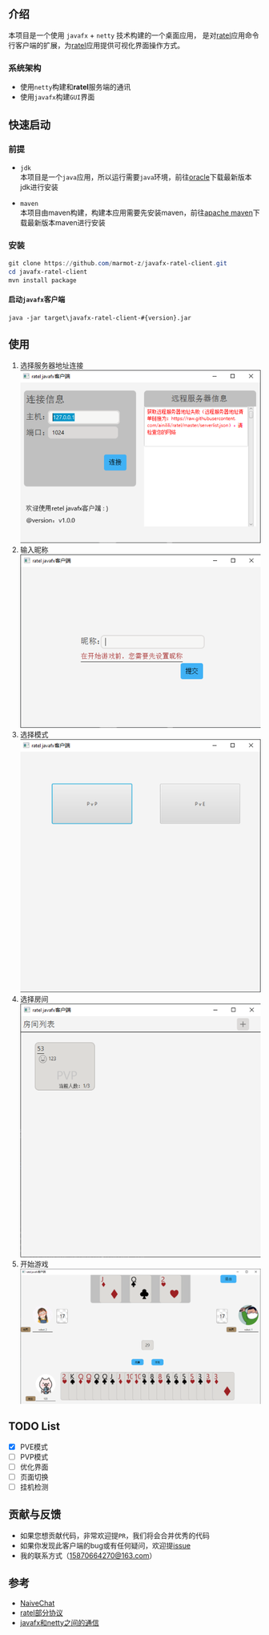 ## 介绍
本项目是一个使用 `javafx` + `netty` 技术构建的一个桌面应用，
是对[ratel](https://github.com/ainilili/ratel)应用命令行客户端的扩展，为[ratel](https://github.com/ainilili/ratel)应用提供可视化界面操作方式。

### 系统架构
* 使用`netty`构建和**ratel**服务端的通讯
* 使用`javafx`构建`GUI`界面

## 快速启动
### 前提
* `jdk`  
本项目是一个`java`应用，所以运行需要`java`环境，前往[oracle](https://www.oracle.com/java/technologies/java-downloads.html)下载最新版本jdk进行安装

* `maven`  
本项目由maven构建，构建本应用需要先安装maven，前往[apache maven](https://maven.apache.org)下载最新版本maven进行安装

### 安装
```powershell
git clone https://github.com/marmot-z/javafx-ratel-client.git
cd javafx-ratel-client
mvn install package
```

#### 启动`javafx`客户端
```shell
java -jar target\javafx-ratel-client-#{version}.jar
```

## 使用
1. 选择服务器地址连接
![连接服务器](images/connect.png)  
2. 输入昵称
![输入昵称](images/input-nickname.png)  
3. 选择模式
![选择模式](images/select-modal.png)  
4. 选择房间
![选择房间](images/choose-room.png)  
5. 开始游戏
![开始游戏](images/play.png)  

## TODO List
- [X] PVE模式  
- [ ] PVP模式  
- [ ] 优化界面    
- [ ] 页面切换  
- [ ] 挂机检测

## 贡献与反馈
- 如果您想贡献代码，非常欢迎提``PR``，我们将会合并优秀的代码
- 如果你发现此客户端的bug或有任何疑问，欢迎提[issue](https://github.com/marmot-z/javafx-ratel-client/issues)
- 我的联系方式（15870664270@163.com）

## 参考
* [NaiveChat](https://github.com/fuzhengwei/NaiveChat)
* [ratel部分协议](https://github.com/ainilili/ratel/blob/master/PROTOCO_CN.md)
* [javafx和netty之间的通信](./javafx-netty-communication.md)
